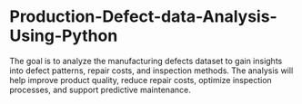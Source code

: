 # Production-Defect-data-Analysis-Using-Python
The goal is to analyze the manufacturing defects dataset to gain insights into defect patterns, repair costs, and inspection methods. The analysis will help improve product quality, reduce repair costs, optimize inspection processes, and support predictive maintenance.
